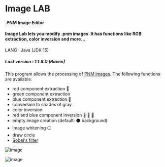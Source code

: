 # Image LAB
#### .PNM Image Editor
#### Image Lab lets you modify .pnm images. It has functions like RGB extraction, color inversion and more...

LANG : Java (JDK 15)

##### Last version : **1.1.8.0** (*Raven*)


This program allows the processing of [PNM images](https://people.math.sc.edu/Burkardt/data/pnm/pnm.html).
The following functions are available:

- red component extraction 🔴
- green component extraction   
- blue component extraction 🔵
- conversion to shades of gray
- color inversion
- red and blue component inversion 🔴 🔄 🔵
- empty image creation (default: ⚫ background)
- image whitening ⚪
- draw circle
- [Sobel's filter](https://en.wikipedia.org/wiki/Sobel_operator)


![image](https://user-images.githubusercontent.com/59441403/113778598-e918bd80-972c-11eb-959a-61618612bcbd.png)


![image](https://user-images.githubusercontent.com/59441403/113778749-15343e80-972d-11eb-8e17-0a5120de8f50.png)

